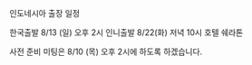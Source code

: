 인도네시아 출장 일정


한국출발 8/13 (일) 오후 2시
인니출발 8/22(화) 저녁 10시
호텔 쉐라톤  


사전 준비 미팅은 8/10 (목) 오후 2시에 하도록 하겠습니다. 